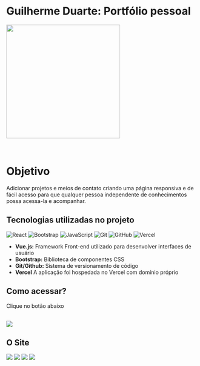 # Guilherme Duarte: Portfólio pessoal

<img src="https://oguilhermeduarte.com.br/static/media/logo4.eb1c04fe63cf1dfe227c.png" width=300/>

&nbsp;
# Objetivo

Adicionar projetos e meios de contato criando uma página responsiva e de fácil acesso para que qualquer pessoa independente de conhecimentos possa acessa-la
e acompanhar.


## Tecnologias utilizadas no projeto

![React](https://img.shields.io/badge/react-%2320232a.svg?style=for-the-badge&logo=react&logoColor=%2361DAFB)  	![Bootstrap](https://img.shields.io/badge/bootstrap-%238511FA.svg?style=for-the-badge&logo=bootstrap&logoColor=white) ![JavaScript](https://img.shields.io/badge/javascript-%23323330.svg?style=for-the-badge&logo=javascript&logoColor=%23F7DF1E) ![Git](https://img.shields.io/badge/git-%23F05033.svg?style=for-the-badge&logo=git&logoColor=white) ![GitHub](https://img.shields.io/badge/github-%23121011.svg?style=for-the-badge&logo=github&logoColor=white) ![Vercel](https://img.shields.io/badge/vercel-%23000000.svg?style=for-the-badge&logo=vercel&logoColor=white)


- **Vue.js:** Framework Front-end utilizado para desenvolver interfaces de usuário
- **Bootstrap:** Biblioteca de componentes CSS 
- **Git/Github:** Sistema de versionamento de código
- **Vercel** A aplicação foi hospedada no Vercel com domínio próprio


## Como acessar?

Clique no botão abaixo 

<br/>
<a href="https://oguilhermeduarte.com.br" target="_blank">
     <img src="https://img.shields.io/badge/Portfolio-FF5722?style=for-the-badge&logo=todoist&logoColor=white" target="_blank" /> 
  </a>

## O Site

<img src="../portfolio/src/assets/screenshot.PNG"/>
<img src="../portfolio/src/assets/screenshot2.jpeg"/>
<img src="../portfolio/src/assets/screenshot3.jpeg"/>
<img src="../portfolio/src/assets/screenshot4.jpeg"/>



